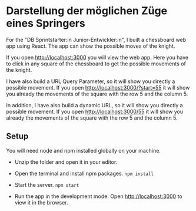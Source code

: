 # Darstellung der möglichen Züge eines Springers

For the "DB Sprintstarter:in Junior-Entwickler:in", I built a chessboard web app using React.
The app can show the possible moves of the knight.

If you open [http://localhost:3000](http://localhost:3000) you will view the web app. Here you have to click in any square of the chessboard to get the possible movements of the knight.

I have also build a URL Query Parameter, so it will show you directly a possible movement. If you open [http://localhost:3000/?start=55](http://localhost:3000/?start=55) it will show you already the movements of the square with the row 5 and the column 5.

In addition, I have also build a dynamic URL, so it will show you directly a possible movement. If you open [http://localhost:3000/55](http://localhost:3000/55) it will show you already the movements of the square with the row 5 and the column 5.

## Setup

You will need node and npm installed globally on your machine.

- Unzip the folder and open it in your editor.

- Open the terminal and install npm packages.
  `npm install`

- Start the server.
  `npm start`

- Run the app in the development mode.
  Open [http://localhost:3000](http://localhost:3000) to view it in the browser.
